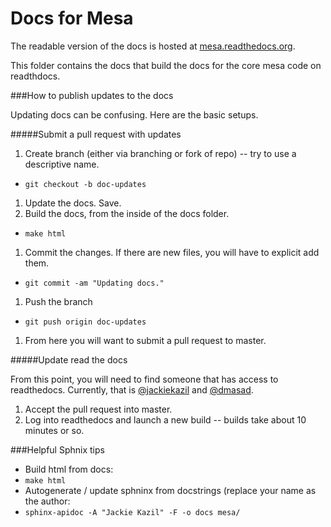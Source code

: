Docs for Mesa
=============

The readable version of the docs is hosted at [mesa.readthedocs.org](http://mesa.readthedocs.org/).

This folder contains the docs that build the docs for the core mesa code on readthdocs.

###How to publish updates to the docs

Updating docs can be confusing. Here are the basic setups.

#####Submit a pull request with updates
1. Create branch (either via branching or fork of repo) -- try to use a descriptive name.
 * ```git checkout -b doc-updates```
1. Update the docs. Save.
1. Build the docs, from the inside of the docs folder.
 * ```make html```
1. Commit the changes. If there are new files, you will have to explicit add them.
 * ```git commit -am "Updating docs."```
1. Push the branch
 * ```git push origin doc-updates```
1. From here you will want to submit a pull request to master.

#####Update read the docs

From this point, you will need to find someone that has access to readthedocs. Currently, that is [@jackiekazil](https://github.com/jackiekazil) and [@dmasad](https://github.com/dmasad).

1. Accept the pull request into master.
1. Log into readthedocs and launch a new build -- builds take about 10 minutes or so.

###Helpful Sphnix tips
* Build html from docs:
 * ```make html```
* Autogenerate / update sphninx from docstrings (replace your name as the author:
 * ```sphinx-apidoc -A "Jackie Kazil" -F -o docs mesa/```






